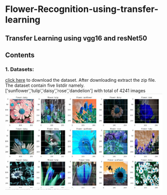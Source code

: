 # Flower-Recognition-using-transfer-learning
## Transfer Learning using vgg16 and resNet50

## Contents 
### 1. Datasets:
[click here](https://www.kaggle.com/alxmamaev/flowers-recognition) to download the dataset. After downloading extract the zip file.
The dataset contain five listdir namely.['sunflower','tulip','daisy','rose','dandelion'] with total of 4241 images
![alt text](https://github.com/Devkul95/Flower-Recognition-using-transfer-learning/blob/master/Readme%20Images/flower.JPG)
